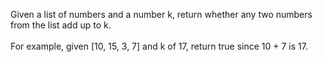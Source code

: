Given a list of numbers and a number k, return whether any two numbers from the list add up to k. <br/>
<br/>
For example, given [10, 15, 3, 7] and k of 17, return true since 10 + 7 is 17.